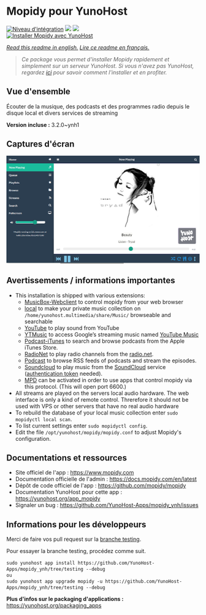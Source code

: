 # Mopidy pour YunoHost

[![Niveau d'intégration](https://dash.yunohost.org/integration/mopidy.svg)](https://dash.yunohost.org/appci/app/mopidy) ![](https://ci-apps.yunohost.org/ci/badges/mopidy.status.svg) ![](https://ci-apps.yunohost.org/ci/badges/mopidy.maintain.svg)  
[![Installer Mopidy avec YunoHost](https://install-app.yunohost.org/install-with-yunohost.svg)](https://install-app.yunohost.org/?app=mopidy)

*[Read this readme in english.](./README.md)*
*[Lire ce readme en français.](./README_fr.md)*

> *Ce package vous permet d'installer Mopidy rapidement et simplement sur un serveur YunoHost.
Si vous n'avez pas YunoHost, regardez [ici](https://yunohost.org/#/install) pour savoir comment l'installer et en profiter.*

## Vue d'ensemble

Écouter de la musique, des podcasts et des programmes radio depuis le disque local et divers services de streaming

**Version incluse :** 3.2.0~ynh1



## Captures d'écran

![](./doc/screenshots/mopidy_screenshot1.png)

## Avertissements / informations importantes

* This installation is shipped with various extensions:
    * [MusicBox-Webclient](https://mopidy.com/ext/musicbox-webclient/) to control mopidy from your web browser
    * [local](https://mopidy.com/ext/local/) to make your private music collection on `/home/yunohost.multimedia/share/Music/` browseable and searchable
    * [YouTube](https://pypi.org/project/Mopidy-YouTube/) to play sound from YouTube
    * [YTMusic](https://music.youtube.com/) to access Google’s streaming music named [YouTube Music](https://music.youtube.com/) 
    * [Podcast-iTunes](https://mopidy.com/ext/podcast-itunes/) to search and browse podcasts from the Apple iTunes Store.
    * [RadioNet](https://mopidy.com/ext/radionet/) to play radio channels from the [radio.net](https://www.radio.net/).
    * [Podcast](https://mopidy.com/ext/podcast/) to browse RSS feeds of podcasts and stream the episodes.
    * [Soundcloud](https://pypi.org/project/Mopidy-SoundCloud/) to play music from the [SoundCloud](https://soundcloud.com/) service \([authentication token](https://pypi.org/project/Mopidy-SoundCloud/) needed\).
    * [MPD](https://mopidy.com/ext/mpd/) can be activated in order to use apps that control mopidy via this protocol. (This will open port 6600.) 
* All streams are played on the servers local audio hardware. The web interface is only a kind of remote control. Threrefore it should not be used with VPS or other servers that have no real audio hardware
* To rebuild the database of your local music collection enter `sudo mopidyctl local scan`.
* To list current settings enter `sudo mopidyctl config`.
* Edit the file `/opt/yunohost/mopidy/mopidy.conf` to adjust Mopidy's configuration.

## Documentations et ressources

* Site officiel de l'app : https://www.mopidy.com
* Documentation officielle de l'admin : https://docs.mopidy.com/en/latest
* Dépôt de code officiel de l'app : https://github.com/mopidy/mopidy
* Documentation YunoHost pour cette app : https://yunohost.org/app_mopidy
* Signaler un bug : https://github.com/YunoHost-Apps/mopidy_ynh/issues

## Informations pour les développeurs

Merci de faire vos pull request sur la [branche testing](https://github.com/YunoHost-Apps/mopidy_ynh/tree/testing).

Pour essayer la branche testing, procédez comme suit.
```
sudo yunohost app install https://github.com/YunoHost-Apps/mopidy_ynh/tree/testing --debug
ou
sudo yunohost app upgrade mopidy -u https://github.com/YunoHost-Apps/mopidy_ynh/tree/testing --debug
```

**Plus d'infos sur le packaging d'applications :** https://yunohost.org/packaging_apps